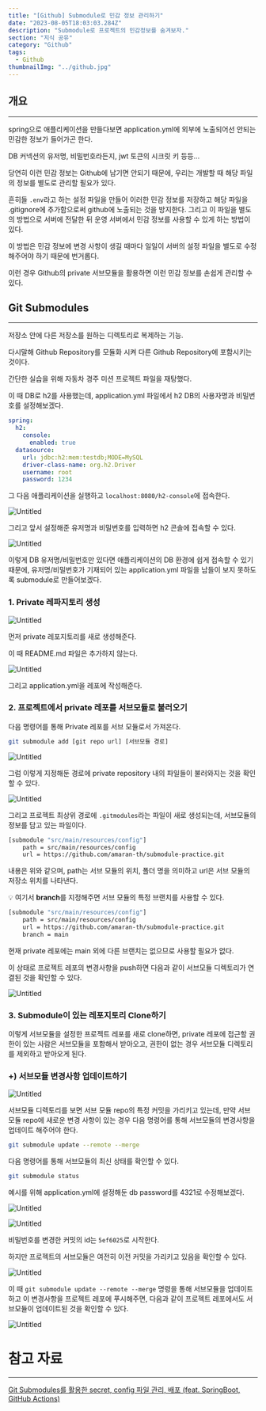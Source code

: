 ```yaml
---
title: "[Github] Submodule로 민감 정보 관리하기"
date: "2023-08-05T18:03:03.284Z"
description: "Submodule로 프로젝트의 민감정보를 숨겨보자."
section: "지식 공유" 
category: "Github"
tags:
  - Github
thumbnailImg: "../github.jpg"
---
```


## 개요

---

spring으로 애플리케이션을 만들다보면 application.yml에 외부에 노출되어선 안되는 민감한 정보가 들어가곤 한다.

DB 커넥션의 유저명, 비밀번호라든지, jwt 토큰의 시크릿 키 등등…

당연히 이런 민감 정보는 Github에 남기면 안되기 때문에, 우리는 개발할 때 해당 파일의 정보를 별도로 관리할 필요가 있다.

흔히들 `.env`라고 하는 설정 파일을 만들어 이러한 민감 정보를 저장하고 해당 파일을 .gitignore에 추가함으로써 github에 노출되는 것을 방지한다. 그리고 이 파일을 별도의 방법으로 서버에 전달한 뒤 운영 서버에서 민감 정보를 사용할 수 있게 하는 방법이 있다.

이 방법은 민감 정보에 변경 사항이 생길 때마다 일일이 서버의 설정 파일을 별도로 수정해주어야 하기 때문에 번거롭다.

이런 경우 Github의 private 서브모듈을 활용하면 이런 민감 정보를 손쉽게 관리할 수 있다.

## Git Submodules

---

저장소 안에 다른 저장소를 원하는 디렉토리로 복제하는 기능.

다시말해 Github Repository를 모듈화 시켜 다른 Github Repository에 포함시키는 것이다.

간단한 실습을 위해 자동차 경주 미션 프로젝트 파일을 재탕했다.

이 때 DB로 h2를 사용했는데, application.yml 파일에서 h2 DB의 사용자명과 비밀번호를 설정해보겠다.

```yaml
spring:
  h2:
    console:
      enabled: true
  datasource:
    url: jdbc:h2:mem:testdb;MODE=MySQL
    driver-class-name: org.h2.Driver
    username: root
    password: 1234
```

그 다음 애플리케이션을 실행하고 `localhost:8080/h2-console`에 접속한다.

![Untitled](1.png)

그리고 앞서 설정해준 유저명과 비밀번호를 입력하면 h2 콘솔에 접속할 수 있다.

![Untitled](2.png)

이렇게 DB 유저명/비밀번호만 있다면 애플리케이션의 DB 환경에 쉽게 접속할 수 있기 때문에, 유저명/비밀번호가 기재되어 있는 application.yml 파일을 남들이 보지 못하도록 submodule로 만들어보겠다.

### 1. Private 레파지토리 생성

![Untitled](3.png)

먼저 private 레포지토리를 새로 생성해준다.

이 때 README.md 파일은 추가하지 않는다.

![Untitled](4.png)

그리고 application.yml을 레포에 작성해준다.

### 2. 프로젝트에서 private 레포를 서브모듈로 불러오기

다음 명령어를 통해 Private 레포를 서브 모듈로서 가져온다.

```bash
git submodule add [git repo url] [서브모듈 경로]
```

![Untitled](5.png)

그럼 이렇게 지정해둔 경로에 private repository 내의 파일들이 불러와지는 것을 확인할 수 있다.

![Untitled](6.png)

그리고 프로젝트 최상위 경로에 `.gitmodules`라는 파일이 새로 생성되는데, 서브모듈의 정보를 담고 있는 파일이다.

```bash
[submodule "src/main/resources/config"]
	path = src/main/resources/config
	url = https://github.com/amaran-th/submodule-practice.git
```

내용은 위와 같으며, path는 서브 모듈의 위치, 폴더 명을 의미하고 url은 서브 모듈의 저장소 위치를 나타낸다.

<aside>

💡 여기서 **branch**를 지정해주면 서브 모듈의 특정 브랜치를 사용할 수 있다.

```bash
[submodule "src/main/resources/config"]
	path = src/main/resources/config
	url = https://github.com/amaran-th/submodule-practice.git
	branch = main
```

현재 private 레포에는 main 외에 다른 브랜치는 없으므로 사용할 필요가 없다.

</aside>

이 상태로 프로젝트 레포의 변경사항을 push하면 다음과 같이 서브모듈 디렉토리가 연결된 것을 확인할 수 있다.

![Untitled](7.png)

### 3. Submodule이 있는 레포지토리 Clone하기

이렇게 서브모듈을 설정한 프로젝트 레포를 새로 clone하면, private 레포에 접근할 권한이 있는 사람은 서브모듈을 포함해서 받아오고, 권한이 없는 경우 서브모듈 디렉토리를 제외하고 받아오게 된다.

### +) 서브모듈 변경사항 업데이트하기

![Untitled](7.png)

서브모듈 디렉토리를 보면 서브 모듈 repo의 특정 커밋을 가리키고 있는데, 만약 서브 모듈 repo에 새로운 변경 사항이 있는 경우 다음 명령어를 통해 서브모듈의 변경사항을 업데이트 해주어야 한다.

```bash
git submodule update --remote --merge
```

다음 명령어를 통해 서브모듈의 최신 상태를 확인할 수 있다.

```bash
git submodule status
```

예시를 위해 application.yml에 설정해둔 db password를 4321로 수정해보겠다.

![Untitled](8.png)

![Untitled](9.png)

비밀번호를 변경한 커밋의 id는 `5ef6025`로 시작한다.

하지만 프로젝트의 서브모듈은 여전히 이전 커밋을 가리키고 있음을 확인할 수 있다.

![Untitled](10.png)

이 때 `git submodule update --remote --merge` 명령을 통해 서브모듈을 업데이트 하고 이 변경사항을 프로젝트 레포에 푸시해주면, 다음과 같이 프로젝트 레포에서도 서브모듈이 업데이트된 것을 확인할 수 있다.

![Untitled](11.png)

# 참고 자료

---

[Git Submodules를 활용한 secret, config 파일 관리, 배포 (feat. SpringBoot, GitHub Actions)](https://kukim.tistory.com/151)
